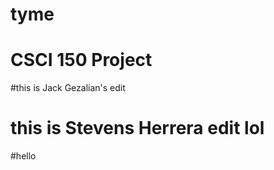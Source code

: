 # tyme

# CSCI 150 Project

#this is Jack Gezalian's edit 
 # this is Stevens Herrera edit lol
 #hello